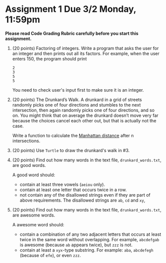 # Assignment 1 Due 3/2 Monday, 11:59pm 


**Please read Code Grading Rubric carefully before you start this assignment.**

1. (20 points) Factoring of integers. Write a program that asks the user for an integer and then prints out all its factors. For example, when the user enters 150, the program should print
    ```
    2
    3
    5
    5
    ```
    You need to check user's input first to make sure it is an integer.


2. (20 points) The Drunkard’s Walk. A drunkard in a grid of streets randomly picks one of four directions and stumbles to the next intersection, then again randomly picks one of four directions, and so on. You might think that on average the drunkard doesn’t move very far because the choices cancel each other out, but that is actually not the case.

	Write a function to calculate the [Manhattan distance](https://en.wikipedia.org/wiki/Taxicab_geometry) after n intersections. 

3. (20 points) Use `Turtle` to draw the drunkard's walk in #3. 

4. (20 points) Find out how many words in the text file, `drunkard_words.txt`, are good words.

    A good word should:
    - contain at least three vowels (`aeiou` only).
    - contain at least one letter that occurs twice in a row.
    - not contain any of the disallowed strings even if they are part of above requirements. The disallowed strings are `ab`, `cd` and `xy`, 
  
5. (20 points) Find out how many words in the text file, `drunkard_words.txt`, are awesome words.

    A awesome word should:
    - contain a combination of any two adjacent letters that occurs at least twice in the same word without overlapping. For example, `abcdefgab` is awesome (because `ab` appears twice), but `zzz` is not.
    - contain at least a `xyx`-type substring. For example: `aba`, `abcdefegh` (because of `efe`), or even `zzz`.




 
